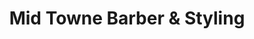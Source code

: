 ---
title: "Mid Towne Barber & Styling"
url: /asheboro/mid-towne-barber-and-styling/
shop: hairdresser
---